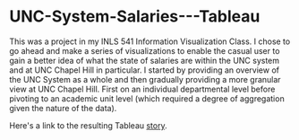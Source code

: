 # UNC-System-Salaries---Tableau
This was a project in my INLS 541 Information Visualization Class. I chose to go ahead and make a series of visualizations to enable the casual user to gain a better idea of what the state of salaries are within the UNC system and at UNC Chapel Hill in particular. I started by providing an overview of the UNC System as a whole and then gradually providing a more granular view at UNC Chapel Hill. First on an individual departmental level before pivoting to an academic unit level  (which required a degree of aggregation given the nature of the data). 

Here's a link to the resulting Tableau [story](https://public.tableau.com/app/profile/kyle.ashburn/viz/FinalProject-UNCSalaries/SalaryData).
